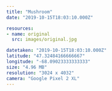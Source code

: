 ```yaml
---
title: "Mushroom"
date: "2019-10-15T18:03:10.000Z"

resources:
- name: original
  src: images/original.jpg

datetaken: "2019-10-15T18:03:10.000Z"
latitude: "47.32484166666667"
longitude: "-68.09023333333333"
size: "4.96 MB"
resolution: "3024 x 4032"
camera: "Google Pixel 2 XL"
---
```

